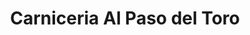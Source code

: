 ---
title: "Carniceria Al Paso del Toro"
url: /el-alto/carniceria-al-paso-del-toro/
shop: carnicero
---